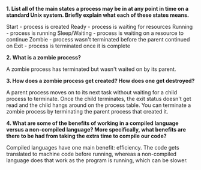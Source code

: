 **1. List all of the main states a process may be in at any point in time on a standard Unix system. Briefly explain what each of these states means.**

Start - process is created
Ready - process is waiting for resources
Running - process is running
Sleep/Waiting - process is waiting on a resource to continue
Zombie - process wasn't terminated before the parent continued on
Exit - process is terminated once it is complete

**2. What is a zombie process?**

A zombie process has terminated but wasn't waited on by its parent.

**3. How does a zombie process get created? How does one get destroyed?**

A parent process moves on to its next task without waiting for a child process to terminate. Once the child terminates, the exit status doesn't get read and the child hangs around on the process table. You can terminate a zombie process by terminating the parent process that created it.

**4. What are some of the benefits of working in a compiled language versus a non-compiled language? More specifically, what benefits are there to be had from taking the extra time to compile our code?**

Compiled languages have one main benefit: efficiency. The code gets translated to machine code before running, whereas a non-compiled language does that work as the program is running, which can be slower. 
